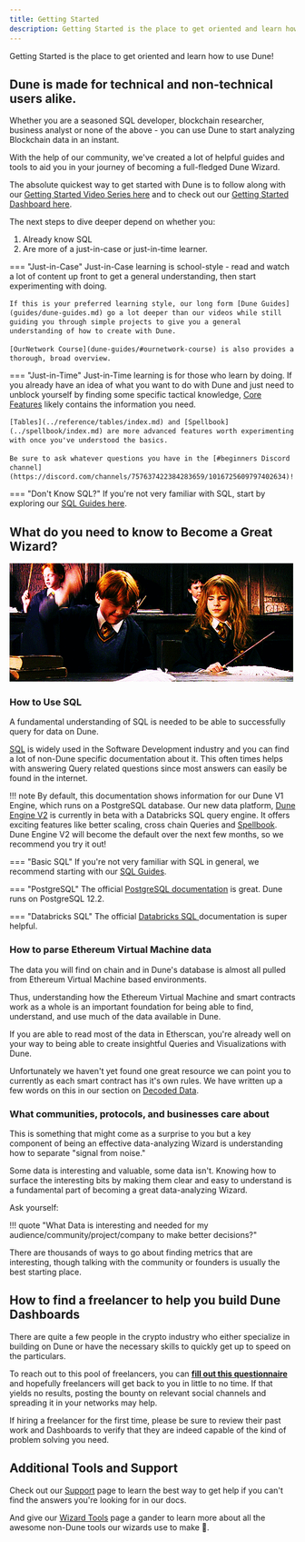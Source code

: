 ```yaml
---
title: Getting Started
description: Getting Started is the place to get oriented and learn how to use Dune!
---
```


Getting Started is the place to get oriented and learn how to use Dune!

## Dune is made for technical and non-technical users alike.

Whether you are a seasoned SQL developer, blockchain researcher, business analyst or none of the above - you can use Dune to start analyzing Blockchain data in an instant.

With the help of our community, we've created a lot of helpful guides and tools to aid you in your journey of becoming a full-fledged Dune Wizard.

The absolute quickest way to get started with Dune is to follow along with our [Getting Started Video Series here](guides/video-tutorial.md) and to check out our [Getting Started Dashboard here](https://dune.com/dune/get-started).

The next steps to dive deeper depend on whether you:

1. Already know SQL
2. Are more of a just-in-case or just-in-time learner.

=== "Just-in-Case"
    Just-in-Case learning is school-style - read and watch a lot of content up front to get a general understanding, then start experimenting with doing.

    If this is your preferred learning style, our long form [Dune Guides](guides/dune-guides.md) go a lot deeper than our videos while still guiding you through simple projects to give you a general understanding of how to create with Dune.

    [OurNetwork Course](dune-guides/#ournetwork-course) is also provides a thorough, broad overview.

=== "Just-in-Time"
    Just-in-Time learning is for those who learn by doing. If you already have an idea of what you want to do with Dune and just need to unblock yourself by finding some specific tactical knowledge, [Core Features](queries/index.md) likely contains the information you need.

    [Tables](../reference/tables/index.md) and [Spellbook](../spellbook/index.md) are more advanced features worth experimenting with once you've understood the basics.

    Be sure to ask whatever questions you have in the [#beginners Discord channel](https://discord.com/channels/757637422384283659/1016725609797402634)!


=== "Don't Know SQL?"
    If you're not very familiar with SQL, start by exploring our [SQL Guides here](guides/sql-guides.md).


## What do you need to know to Become a Great Wizard?

![it's easy for Hermione](images/wingardium.gif)

### How to Use SQL

A fundamental understanding of SQL is needed to be able to successfully query for data on Dune.

[SQL](https://www.w3schools.com/sql/sql_intro.asp) is widely used in the Software Development industry and you can find a lot of non-Dune specific documentation about it. This often times helps with answering Query related questions since most answers can easily be found in the internet.


!!! note
    By default, this documentation shows information for our Dune V1 Engine, which runs on a PostgreSQL database.
    Our new data platform, [Dune Engine V2](https://dune.com/blog/dune-engine-v2) is currently in beta with a Databricks SQL query engine. It offers exciting features like better scaling, cross chain Queries and [Spellbook](../spellbook/index.md). Dune Engine V2 will become the default over the next few months, so we recommend you try it out!

=== "Basic SQL"
    If you're not very familiar with SQL in general, we recommend starting with our [SQL Guides](guides/sql-guides.md).

=== "PostgreSQL"
    The official [PostgreSQL documentation](https://www.postgresql.org/docs/12/index.html) is great. Dune runs on PostgreSQL 12.2.

=== "Databricks SQL"
    The official [Databricks SQL ](https://docs.databricks.com/sql/language-manual/index.html) documentation is super helpful.

### How to parse Ethereum Virtual Machine data

The data you will find on chain and in Dune's database is almost all pulled from Ethereum Virtual Machine based environments.

Thus, understanding how the Ethereum Virtual Machine and smart contracts work as a whole is an important foundation for being able to find, understand, and use much of the data available in Dune.

If you are able to read most of the data in Etherscan, you're already well on your way to being able to create insightful Queries and Visualizations with Dune.

Unfortunately we haven't yet found one great resource we can point you to currently as each smart contract has it's own rules. We have written up a few words on this in our section on [Decoded Data](../reference/tables/decoded/index.md).

### What communities, protocols, and businesses care about

This is something that might come as a surprise to you but a key component of being an effective data-analyzing Wizard is understanding how to separate "signal from noise."

Some data is interesting and valuable, some data isn't. Knowing how to surface the interesting bits by making them clear and easy to understand is a fundamental part of becoming a great data-analyzing Wizard.

Ask yourself: 

!!! quote "What Data is interesting and needed for my audience/community/project/company to make better decisions?"

There are thousands of ways to go about finding metrics that are interesting, though talking with the community or founders is usually the best starting place.

## How to find a freelancer to help you build Dune Dashboards

There are quite a few people in the crypto industry who either specialize in building on Dune or have the necessary skills to quickly get up to speed on the particulars.

To reach out to this pool of freelancers, you can [**fill out this questionnaire**](http://bounties.dune.com) and hopefully freelancers will get back to you in little to no time. If that yields no results, posting the bounty on relevant social channels and spreading it in your networks may help.

If hiring a freelancer for the first time, please be sure to review their past work and Dashboards to verify that they are indeed capable of the kind of problem solving you need.

## Additional Tools and Support

Check out our [Support](../reference/support-feedback.md) page to learn the best way to get help if you can't find the answers you're looking for in our docs.

And give our [Wizard Tools](../reference/wizard-tools/index.md) page a gander to learn more about all the awesome non-Dune tools our wizards use to make 🎇.